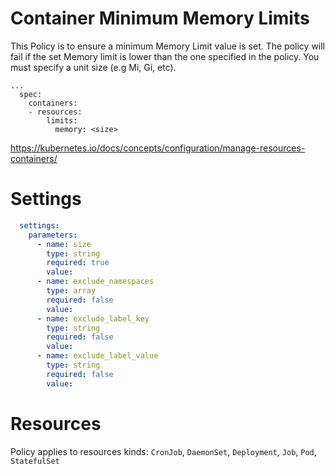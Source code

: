 # Container Minimum Memory Limits

This Policy is to ensure a minimum Memory Limit value is set. The policy will fail if the set Memory limit is lower than the one specified in the policy. You must specify a unit size (e.g Mi, Gi, etc).


```
...
  spec:
    containers:
    - resources:
        limits:
          memory: <size>
```
https://kubernetes.io/docs/concepts/configuration/manage-resources-containers/


# Settings
```yaml
  settings:
    parameters:
      - name: size
        type: string
        required: true
        value:
      - name: exclude_namespaces
        type: array
        required: false
        value:
      - name: exclude_label_key
        type: string
        required: false
        value:
      - name: exclude_label_value
        type: string
        required: false
        value:
```

# Resources
Policy applies to resources kinds:
`CronJob`, `DaemonSet`, `Deployment`, `Job`, `Pod`, `StatefulSet`
